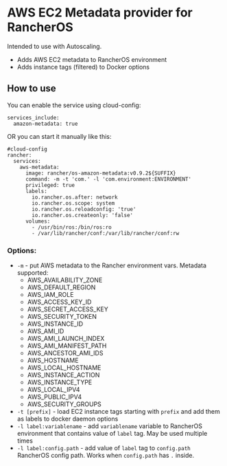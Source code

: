 # AWS EC2 Metadata provider for RancherOS

Intended to use with Autoscaling.
- Adds AWS EC2 metadata to RancherOS environment
- Adds instance tags (filtered) to Docker options

## How to use

You can enable the service using cloud-config:
```
services_include:
  amazon-metadata: true
```

OR you can start it manually like this:

```
#cloud-config
rancher:
  services:
    aws-metadata:
      image: rancher/os-amazon-metadata:v0.9.2${SUFFIX}
      command: -m -t 'com.' -l 'com.environment:ENVIRONMENT'
      privileged: true
      labels:
        io.rancher.os.after: network
        io.rancher.os.scope: system
        io.rancher.os.reloadconfig: 'true'
        io.rancher.os.createonly: 'false'
      volumes:
        - /usr/bin/ros:/bin/ros:ro
        - /var/lib/rancher/conf:/var/lib/rancher/conf:rw
```

### Options:
* `-m` - put AWS metadata to the Rancher environment vars. Metadata supported:
  * AWS_AVAILABILITY_ZONE
  * AWS_DEFAULT_REGION
  * AWS_IAM_ROLE
  * AWS_ACCESS_KEY_ID
  * AWS_SECRET_ACCESS_KEY
  * AWS_SECURITY_TOKEN
  * AWS_INSTANCE_ID
  * AWS_AMI_ID
  * AWS_AMI_LAUNCH_INDEX
  * AWS_AMI_MANIFEST_PATH
  * AWS_ANCESTOR_AMI_IDS
  * AWS_HOSTNAME
  * AWS_LOCAL_HOSTNAME
  * AWS_INSTANCE_ACTION
  * AWS_INSTANCE_TYPE
  * AWS_LOCAL_IPV4
  * AWS_PUBLIC_IPV4
  * AWS_SECURITY_GROUPS
* `-t [prefix]` - load EC2 instance tags starting with `prefix` and add them as labels to docker daemon options
* `-l label:variablename` - add `variablename` variable to RancherOS environment that contains value of `label` tag. May be used multiple times
* `-l label:config.path` - add value of `label` tag to `config.path` RancherOS config path. Works when `config.path` has `.` inside.
